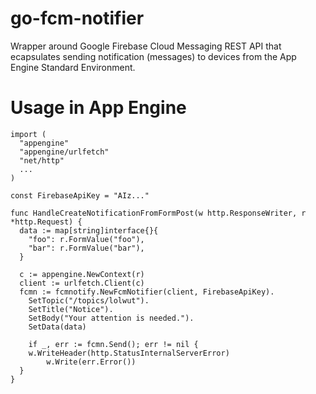 # go-fcm-notifier
Wrapper around Google Firebase Cloud Messaging REST API that ecapsulates sending notification (messages) to devices from the App Engine Standard Environment.

# Usage in App Engine

```
import (
  "appengine"
  "appengine/urlfetch"
  "net/http"
  ...
)

const FirebaseApiKey = "AIz..."

func HandleCreateNotificationFromFormPost(w http.ResponseWriter, r *http.Request) {
  data := map[string]interface{}{
    "foo": r.FormValue("foo"),
    "bar": r.FormValue("bar"),
  }
  
  c := appengine.NewContext(r)
  client := urlfetch.Client(c)
  fcmn := fcmnotify.NewFcmNotifier(client, FirebaseApiKey).
    SetTopic("/topics/lolwut").
    SetTitle("Notice").
    SetBody("Your attention is needed.").
    SetData(data)

	if _, err := fcmn.Send(); err != nil {
    w.WriteHeader(http.StatusInternalServerError)
		w.Write(err.Error())
  }
}
```
